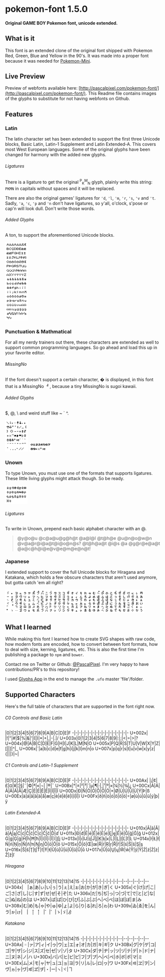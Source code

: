# pokemon-font 1.5.0
#### Original GAME BOY Pokemon font, unicode extended.

## What is it
This font is an extended clone of the original font shipped with Pokemon Red, Green, Blue and Yellow in the 90's. It was made into a proper font because it was needed for [Pokemon-Mini](https://github.com/Superpencil/Pokemon-Mini).

## Live Preview
Preview of webfonts available here:  [http://pascalpixel.com/pokemon-font/](http://pascalpixel.com/pokemon-font/).
This Readme file contains images of the glyphs to substitute for not having webfonts on Github.

## Features
### Latin
The latin character set has been extended to support the first three Unicode blocks, Basic Latin, Latin-1 Supplement and Latin Extended-A. This covers most West European languages. Some of the original glyphs have been changed for harmony with the added new glyphs.

###### Ligatures
There is a ligature to get the original <sup>P</sup><sub>K</sub><sup>M</sup><sub>N</sub> glyph, plainly write this string: `PKMN` in capitals without spaces and it will be replaced.

There are also the original games' ligatures for `'d`, `'l`, `'m`, `'r`, `'s`, `'v` and `'t`. Sadly, `'a`, `'c`, `'p` and `'n` don't have ligatures, so y'all, o'clock, s'pose or cap'n will look dull. Don't write those words.

###### Added Glyphs
A ton, to support the aforementioned Unicode blocks.

![Alt text](/img/Latin.png?raw=true "pokemon-font Latin Glyphs")

### Punctuation & Mathmatical
For all my nerdy trainers out there, these characters are extended as well to support common programming languages. So go ahead and load this up in your favorite editor.

###### MissingNo
If the font doesn't support a certain character, � is displayed, in this font that is a MissingNo ![Alt text](/img/MissingNo.png?raw=true "pokemon-font Font MissingNo Glyph"), because a tiny MissingNo is sugoi kawaii.

###### Added Glyphs
$, @, \\ and weird stuff like ~ \` ^.

![Alt text](/img/Punctuation.png?raw=true "pokemon-font Font Punctuation Glyphs") ![Alt text](/img/Mathmatical.png?raw=true "pokemon-font Font Mathmatical Glyphs")

### Unown
To type Unown, you must use one of the formats that supports ligatures. These little living glyphs might attack though. So be ready.

![Alt text](/img/Unown.png?raw=true "pokemon-font Font Unown Glyphs")

###### Ligatures
To write in Unown, prepend each basic alphabet character with an @.
> @y@o@u @c@a@u@g@h@t @a@l@l @t@h@e @u@n@o@w@n @v@a@r@i@a@t@i@o@n@s? @t@h@a@t @i@s @a @g@r@e@a@t @a@c@h@i@e@v@e@m@e@n@t!

### Japanese
I extended support to cover the full Unicode blocks for Hiragana and Katakana, which holds a few obscure characters that aren't used anymore, but gotta catch 'em all right?

![Alt text](/img/Japanese.png?raw=true "pokemon-font Font Japanese Glyphs")

## What I learned
While making this font I learned how to create SVG shapes with raw code, how modern fonts are encoded, how to convert between font formats, how to deal with size, kerning, ligatures, etc. This is also the first time I'm publishing a package to `npm` and `bower`.

Contact me on Twitter or Github: [@PascalPixel](http://twitter.com/pascalpixel). I'm very happy to have contributions/PR's to this repository!

I used [Glyphs App](https://glyphsapp.com) in the end to manage the `.ufo` master 'file'/folder.

## Supported Characters
Here's the full table of characters that are supported in the font right now.

###### C0 Controls and Basic Latin
 |0|1|2|3|4|5|6|7|8|9|A|B|C|D|E|F
-|-|-|-|-|-|-|-|-|-|-|-|-|-|-|-|-
U+002x| |!|"|#|$|%|&|'|(|)|*|+|,|-|.|/
U+003x|0|1|2|3|4|5|6|7|8|9|:|;|<|=|>|?
U+004x|@|A|B|C|D|E|F|G|H|I|J|K|L|M|N|O
U+005x|P|Q|R|S|T|U|V|W|X|Y|Z|[|\|]|^|_
U+006x|`|a|b|c|d|e|f|g|h|i|j|k|l|m|n|o
U+007x|p|q|r|s|t|u|v|w|x|y|z|{|&#124;|}|~|

###### C1 Controls and Latin-1 Supplement
 |0|1|2|3|4|5|6|7|8|9|A|B|C|D|E|F
-|-|-|-|-|-|-|-|-|-|-|-|-|-|-|-|-
U+00Ax| |¡|¢|£|¤|¥|¦|§|¨|©|ª|«|¬| |®|¯
U+00Bx|°|±|²|³|´|µ|¶|·|¸|¹|º|»|¼|½|¾|¿
U+00Cx|À|Á|Â|Ã|Ä|Å|Æ|Ç|È|É|Ê|Ë|Ì|Í|Î|Ï
U+00Dx|Ð|Ñ|Ò|Ó|Ô|Õ|Ö|×|Ø|Ù|Ú|Û|Ü|Ý|Þ|ß
U+00Ex|à|á|â|ã|ä|å|æ|ç|è|é|ê|ë|ì|í|î|ï
U+00Fx|ð|ñ|ò|ó|ô|õ|ö|÷|ø|ù|ú|û|ü|ý|þ|ÿ

###### Latin Extended-A
 |0|1|2|3|4|5|6|7|8|9|A|B|C|D|E|F
-|-|-|-|-|-|-|-|-|-|-|-|-|-|-|-|-
U+010x|Ā|ā|Ă|ă|Ą|ą|Ć|ć|Ĉ|ĉ|Ċ|ċ|Č|č|Ď|ď
U+011x|Đ|đ|Ē|ē|Ĕ|ĕ|Ė|ė|Ę|ę|Ě|ě|Ĝ|ĝ|Ğ|ğ
U+012x|Ġ|ġ|Ģ|ģ|Ĥ|ĥ|Ħ|ħ|Ĩ|ĩ|Ī|ī|Ĭ|ĭ|Į|į
U+013x|İ|ı|Ĳ|ĳ|Ĵ|ĵ|Ķ|ķ|ĸ|Ĺ|ĺ|Ļ|ļ|Ľ|ľ|Ŀ
U+014x|ŀ|Ł|ł|Ń|ń|Ņ|ņ|Ň|ň|ŉ|Ŋ|ŋ|Ō|ō|Ŏ|ŏ
U+015x|Ő|ő|Œ|œ|Ŕ|ŕ|Ŗ|ŗ|Ř|ř|Ś|ś|Ŝ|ŝ|Ş|ş
U+016x|Š|š|Ţ|ţ|Ť|ť|Ŧ|ŧ|Ũ|ũ|Ū|ū|Ŭ|ŭ|Ů|ů
U+017x|Ű|ű|Ų|ų|Ŵ|ŵ|Ŷ|ŷ|Ÿ|Ź|ź|Ż|ż|Ž|ž|ſ

###### Hiragana
 |0|1|2|3|4|5|6|7|8|9|10|11|12|13|14|15
-|-|-|-|-|-|-|-|-|-|-|--|--|--|--|--|--
U+304x|　|ぁ|あ|ぃ|い|ぅ|う|ぇ|え|ぉ|お|か|が|き|ぎ|く
U+305x|ぐ|け|げ|こ|ご|さ|ざ|し|じ|す|ず|せ|ぜ|そ|ぞ|た
U+306x|だ|ち|ぢ|っ|つ|づ|て|で|と|ど|な|に|ぬ|ね|の|は
U+307x|ば|ぱ|ひ|び|ぴ|ふ|ぶ|ぷ|へ|べ|ぺ|ほ|ぼ|ぽ|ま|み
U+308x|む|め|も|ゃ|や|ゅ|ゆ|ょ|よ|ら|り|る|れ|ろ|ゎ|わ
U+309x|ゐ|ゑ|を|ん|ゔ|ゕ|ゖ|　|　|゙　|゚　|゛|゜|ゝ|ゞ|ゟ

###### Katakana
 |0|1|2|3|4|5|6|7|8|9|10|11|12|13|14|15
-|-|-|-|-|-|-|-|-|-|-|--|--|--|--|--|--
U+30Ax|゠|ァ|ア|ィ|イ|ゥ|ウ|ェ|エ|ォ|オ|カ|ガ|キ|ギ|ク
U+30Bx|グ|ケ|ゲ|コ|ゴ|サ|ザ|シ|ジ|ス|ズ|セ|ゼ|ソ|ゾ|タ
U+30Cx|ダ|チ|ヂ|ッ|ツ|ヅ|テ|デ|ト|ド|ナ|ニ|ヌ|ネ|ノ|ハ
U+30Dx|バ|パ|ヒ|ビ|ピ|フ|ブ|プ|ヘ|ベ|ペ|ホ|ボ|ポ|マ|ミ
U+30Ex|ム|メ|モ|ャ|ヤ|ュ|ユ|ョ|ヨ|ラ|リ|ル|レ|ロ|ヮ|ワ
U+30Fx|ヰ|ヱ|ヲ|ン|ヴ|ヵ|ヶ|ヷ|ヸ|ヹ|ヺ|・|ー|ヽ|ヾ|ヿ

